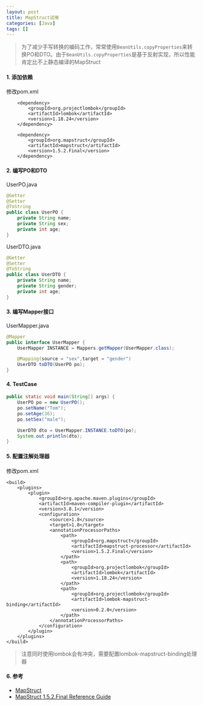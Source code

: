 ```yaml
---
layout: post
title: MapStruct试用
categories: [Java]
tags: []
---
```


> 为了减少手写转换的编码工作，常常使用`BeanUtils.copyProperties`来转换PO和DTO。由于`BeanUtils.copyProperties`是基于反射实现，所以性能肯定比不上静态编译的MapStruct

#### 1. 添加依赖

修改pom.xml

```
	<dependency>
		<groupId>org.projectlombok</groupId>
		<artifactId>lombok</artifactId>
		<version>1.18.24</version>
	</dependency>

	<dependency>
		<groupId>org.mapstruct</groupId>
		<artifactId>mapstruct</artifactId>
		<version>1.5.2.Final</version>
	</dependency>
```

#### 2. 编写PO和DTO

UserPO.java

```java
@Getter
@Setter
@ToString
public class UserPO {
    private String name;
    private String sex;
    private int age;
}
```

UserDTO.java

```java
@Getter
@Setter
@ToString
public class UserDTO {
    private String name;
    private String gender;
    private int age;
}
```

#### 3. 编写Mapper接口

UserMapper.java

```java
@Mapper
public interface UserMapper {
    UserMapper INSTANCE = Mappers.getMapper(UserMapper.class);

    @Mapping(source = "sex",target = "gender")
    UserDTO toDTO(UserPO po);
}
```

#### 4. TestCase

```java
public static void main(String[] args) {
	UserPO po = new UserPO();
	po.setName("Tom");
	po.setAge(36);
	po.setSex("male");

	UserDTO dto = UserMapper.INSTANCE.toDTO(po);
	System.out.println(dto);
}
```

#### 5. 配置注解处理器

修改pom.xml

```
<build>
	<plugins>
		<plugin>
			<groupId>org.apache.maven.plugins</groupId>
			<artifactId>maven-compiler-plugin</artifactId>
			<version>3.8.1</version>
			<configuration>
				<source>1.8</source>
				<target>1.8</target>
				<annotationProcessorPaths>
					<path>
						<groupId>org.mapstruct</groupId>
						<artifactId>mapstruct-processor</artifactId>
						<version>1.5.2.Final</version>
					</path>
					<path>
						<groupId>org.projectlombok</groupId>
						<artifactId>lombok</artifactId>
						<version>1.18.24</version>
					</path>
					<path>
						<groupId>org.projectlombok</groupId>
						<artifactId>lombok-mapstruct-binding</artifactId>
						<version>0.2.0</version>
					</path>
				</annotationProcessorPaths>
			</configuration>
		</plugin>
	</plugins>
</build>
```

> 注意同时使用lombok会有冲突，需要配置lombok-mapstruct-binding处理器

#### 6. 参考

* [MapStruct](https://mapstruct.org/)
* [MapStruct 1.5.2.Final Reference Guide](https://mapstruct.org/documentation/stable/reference/html/)